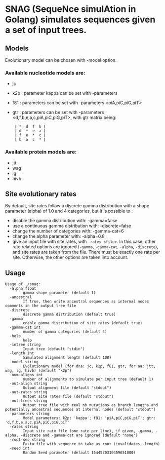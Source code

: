 # SNAG (SequeNce simulAtion in Golang) simulates sequences given a set of input trees.

## Models
Evolutionary model can be chosen with -model <name> option. 

### Available nucleotide models are:
- jc
- k2p : parameter kappa can be set with -parameters <kappa>
- f81 : parameters can be set with -parameters <piA,piC,piG,piT>
- gtr : parameters can be set with -parameters <d,f,b,e,a,c,piA,piC,piG,piT>, with gtr matrix being:
                   
       ⌈ *  d  f  b ⌉
       | d  *  e  a |
       | f  e  *  c |
       ⌊ b  a  c  * ⌋

### Available protein models are:
- jtt
- wag
- lg
- hivb

## Site evolutionary rates
By default, site rates follow a discrete gamma distribution with a shape parameter (alpha) of 1.0 and 4 categories, but it is possible to :

- disable the gamma distribution with: -gamma=false
- use a continuous gamma distribution with: -discrete=false
- change the number of categories with: -gamma-cat=6
- change the alpha parameter with: -alpha=0.8
- give an input file with site rates, with `-rates <file>`. In this case, other rate related options are ignored (`-gamma`, `-gamma-cat`, `-alpha`, `-discrete`), and site rates are taken from the file. There must be exactly one rate per site. Otherwise, the other options are taken into account.

## Usage

```
Usage of ./snag:
  -alpha float
    	gamma shape parameter (default 1)
  -ancestral
    	If true, then write ancestral sequences as internal nodes comments in the output tree file
  -discrete
    	discrete gamma distribution (default true)
  -gamma
    	enable gamma distribution of site rates (default true)
  -gamma-cat int
    	number of gamma categories (default 4)
  -help
    	help
  -intree string
    	Input tree (default "stdin")
  -length int
    	Simulated alignment length (default 100)
  -model string
    	Evolutionary model (for dna: jc, k2p, f81, gtr; for aa: jtt, wag, lg, hivb) (default "k2p")
  -num-aligns int
    	number of alignments to simulate per input tree (default 1)
  -out-align string
    	Output alignment file (default "stdout")
  -out-rates string
    	Output site rates file (default "stdout")
  -out-trees string
    	Output tree file with real nb mutations as branch lengths and potentially ancestral sequences at internal nodes (default "stdout")
  -parameters string
    	Model parameters: k2p: 'kappa'; f81: 'piA,piC,piG,piT'; gtr: 'd,f,b,e,a,c,piA,piC,piG,piT'
  -rates string
    	Input site rate file (one rate per line), if given, -gamma, -alpha, -discrete and -gamma-cat are ignored (default "none")
  -root-seq string
    	Fasta file with sequence to take as root (invalidates -length)
  -seed int
    	Random Seed parameter (default 1644570310459651000)
```
